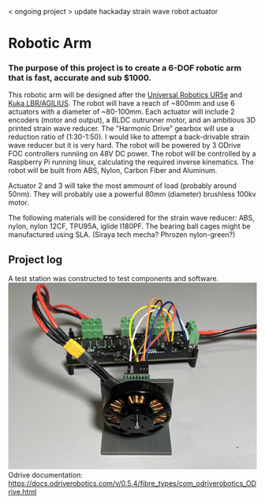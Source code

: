 < ongoing project > update hackaday strain wave robot actuator
# Robotic Arm
### The purpose of this project is to create a 6-DOF robotic arm that is fast, accurate and sub $1000.
This robotic arm will be designed after the [Universal Robotics UR5e](https://www.universal-robots.com/products/ur5-robot/) and [Kuka LBR/AGILIUS](https://www.kuka.com/en-us/products/robotics-systems/industrial-robots/kr-agilus). 
The robot will have a reach of ~800mm and use 6 actuators with a diameter of ~80-100mm. Each actuator will include 2 encoders (motor and output), a BLDC outrunner motor, and an ambitious 3D printed strain wave reducer. The "Harmonic Drive" gearbox will use a reduction ratio of (1:30-1:50). I would like to attempt a back-drivable strain wave reducer but it is very hard.
The robot will be powered by 3 ODrive FOC controllers runniing on 48V DC power. The robot will be controlled by a Raspberry Pi running linux, calculating the required inverse kinematics.
The robot will be built from ABS, Nylon, Carbon Fiber and Aluminum.

Actuator 2 and 3 will take the most ammount of load (probably around 50nm). They will probably use a powerful 80mm (diameter) brushless 100kv motor.

The following materials will be considered for the strain wave reducer: ABS, nylon, nylon 12CF, TPU95A, iglide I180PF. The bearing ball cages might be manufactured using SLA. (Siraya tech mecha? Phrozen nylon-green?)

## Project log
A test station was constructed to test components and software. 
![Test station](https://github.com/nadavelkabets/Robot-Arm/blob/main/media/IMG_0316.jpg)
Odrive documentation: https://docs.odriverobotics.com/v/0.5.4/fibre_types/com_odriverobotics_ODrive.html
